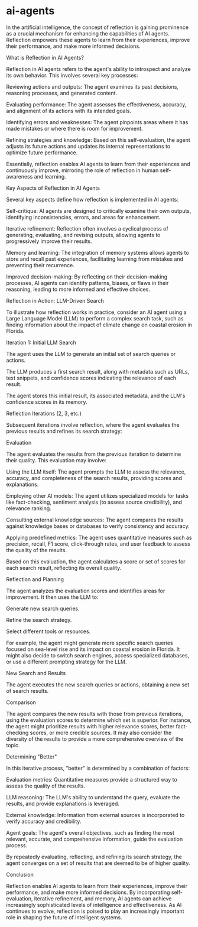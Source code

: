 # ai-agents

In the artificial intelligence, the concept of reflection is gaining prominence as a crucial mechanism for enhancing the capabilities of AI agents. Reflection empowers these agents to learn from their experiences, improve their performance, and make more informed decisions.

What is Reflection in AI Agents?

Reflection in AI agents refers to the agent's ability to introspect and analyze its own behavior. This involves several key processes:

Reviewing actions and outputs: The agent examines its past decisions, reasoning processes, and generated content.

Evaluating performance: The agent assesses the effectiveness, accuracy, and alignment of its actions with its intended goals.

Identifying errors and weaknesses: The agent pinpoints areas where it has made mistakes or where there is room for improvement.

Refining strategies and knowledge: Based on this self-evaluation, the agent adjusts its future actions and updates its internal representations to optimize future performance.

Essentially, reflection enables AI agents to learn from their experiences and continuously improve, mirroring the role of reflection in human self-awareness and learning.

Key Aspects of Reflection in AI Agents

Several key aspects define how reflection is implemented in AI agents:

Self-critique: AI agents are designed to critically examine their own outputs, identifying inconsistencies, errors, and areas for enhancement.

Iterative refinement: Reflection often involves a cyclical process of generating, evaluating, and revising outputs, allowing agents to progressively improve their results.

Memory and learning: The integration of memory systems allows agents to store and recall past experiences, facilitating learning from mistakes and preventing their recurrence.

Improved decision-making: By reflecting on their decision-making processes, AI agents can identify patterns, biases, or flaws in their reasoning, leading to more informed and effective choices.

Reflection in Action: LLM-Driven Search

To illustrate how reflection works in practice, consider an AI agent using a Large Language Model (LLM) to perform a complex search task, such as finding information about the impact of climate change on coastal erosion in Florida.

Iteration 1: Initial LLM Search

The agent uses the LLM to generate an initial set of search queries or actions.

The LLM produces a first search result, along with metadata such as URLs, text snippets, and confidence scores indicating the relevance of each result.

The agent stores this initial result, its associated metadata, and the LLM's confidence scores in its memory.

Reflection Iterations (2, 3, etc.)

Subsequent iterations involve reflection, where the agent evaluates the previous results and refines its search strategy:

Evaluation

The agent evaluates the results from the previous iteration to determine their quality. This evaluation may involve:

Using the LLM itself: The agent prompts the LLM to assess the relevance, accuracy, and completeness of the search results, providing scores and explanations.

Employing other AI models: The agent utilizes specialized models for tasks like fact-checking, sentiment analysis (to assess source credibility), and relevance ranking.

Consulting external knowledge sources: The agent compares the results against knowledge bases or databases to verify consistency and accuracy.

Applying predefined metrics: The agent uses quantitative measures such as precision, recall, F1 score, click-through rates, and user feedback to assess the quality of the results.

Based on this evaluation, the agent calculates a score or set of scores for each search result, reflecting its overall quality.

Reflection and Planning

The agent analyzes the evaluation scores and identifies areas for improvement. It then uses the LLM to:

Generate new search queries.

Refine the search strategy.

Select different tools or resources.

For example, the agent might generate more specific search queries focused on sea-level rise and its impact on coastal erosion in Florida. It might also decide to switch search engines, access specialized databases, or use a different prompting strategy for the LLM.

New Search and Results

The agent executes the new search queries or actions, obtaining a new set of search results.

Comparison

The agent compares the new results with those from previous iterations, using the evaluation scores to determine which set is superior. For instance, the agent might prioritize results with higher relevance scores, better fact-checking scores, or more credible sources. It may also consider the diversity of the results to provide a more comprehensive overview of the topic.


Determining "Better"

In this iterative process, "better" is determined by a combination of factors:

Evaluation metrics: Quantitative measures provide a structured way to assess the quality of the results.

LLM reasoning: The LLM's ability to understand the query, evaluate the results, and provide explanations is leveraged.

External knowledge: Information from external sources is incorporated to verify accuracy and credibility.

Agent goals: The agent's overall objectives, such as finding the most relevant, accurate, and comprehensive information, guide the evaluation process.

By repeatedly evaluating, reflecting, and refining its search strategy, the agent converges on a set of results that are deemed to be of higher quality.

Conclusion

Reflection enables AI agents to learn from their experiences, improve their performance, and make more informed decisions. By incorporating self-evaluation, iterative refinement, and memory, AI agents can achieve increasingly sophisticated levels of intelligence and effectiveness. As AI continues to evolve, reflection is poised to play an increasingly important role in shaping the future of intelligent systems.
